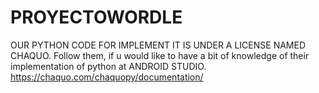 # PROYECTOWORDLE
OUR PYTHON CODE FOR IMPLEMENT IT  IS UNDER A LICENSE NAMED CHAQUO. 
Follow them, if u would like to have a bit of knowledge of their implementation of python at ANDROID STUDIO.
https://chaquo.com/chaquopy/documentation/
